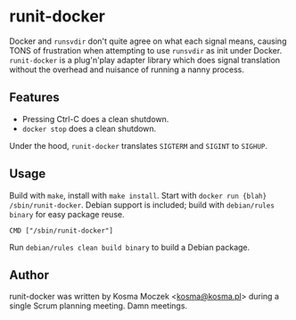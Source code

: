 # runit-docker

Docker and `runsvdir` don't quite agree on what each signal means, causing
TONS of frustration when attempting to use `runsvdir` as init under Docker.
`runit-docker` is a plug'n'play adapter library which does signal translation
without the overhead and nuisance of running a nanny process.

## Features

* Pressing Ctrl-C does a clean shutdown.
* `docker stop` does a clean shutdown.

Under the hood, `runit-docker` translates `SIGTERM` and `SIGINT` to `SIGHUP`.

## Usage

Build with `make`, install with `make install`. Start with `docker run {blah} /sbin/runit-docker`.
Debian support is included; build with `debian/rules binary` for easy package reuse.

```
CMD ["/sbin/runit-docker"]
```

Run `debian/rules clean build binary` to build a Debian package.

## Author

runit-docker was written by Kosma Moczek &lt;kosma@kosma.pl&gt; during a single Scrum
planning meeting. Damn meetings.
